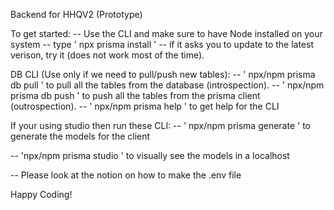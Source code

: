 Backend for HHQV2 (Prototype)

To get started: -- Use the CLI and make sure to have Node installed on your system -- type ' npx prisma install ' -- if it asks you to update to the latest verison, try it (does not work most of the time).

DB CLI (Use only if we need to pull/push new tables): -- ' npx/npm prisma db pull ' to pull all the tables from the database (introspection). -- ' npx/npm prisma db push ' to push all the tables from the prisma client (outrospection). -- ' npx/npm prisma help ' to get help for the CLI

If your using studio then run these CLI: -- ' npx/npm prisma generate ' to generate the models for the client

-- 'npx/npm prisma studio ' to visually see the models in a localhost

-- Please look at the notion on how to make the .env file

Happy Coding!
